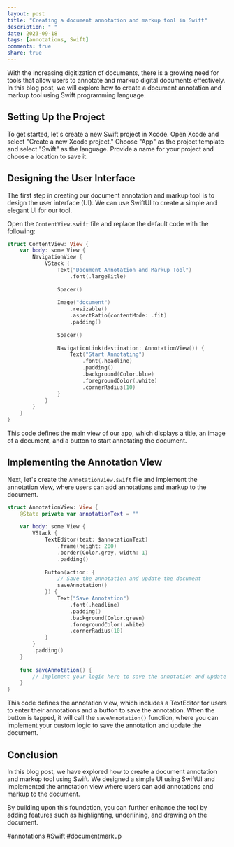 ```yaml
---
layout: post
title: "Creating a document annotation and markup tool in Swift"
description: " "
date: 2023-09-18
tags: [annotations, Swift]
comments: true
share: true
---
```


With the increasing digitization of documents, there is a growing need for tools that allow users to annotate and markup digital documents effectively. In this blog post, we will explore how to create a document annotation and markup tool using Swift programming language.

## Setting Up the Project

To get started, let's create a new Swift project in Xcode. Open Xcode and select "Create a new Xcode project." Choose "App" as the project template and select "Swift" as the language. Provide a name for your project and choose a location to save it.

## Designing the User Interface

The first step in creating our document annotation and markup tool is to design the user interface (UI). We can use SwiftUI to create a simple and elegant UI for our tool.

Open the `ContentView.swift` file and replace the default code with the following:

```swift
struct ContentView: View {
    var body: some View {
        NavigationView {
            VStack {
                Text("Document Annotation and Markup Tool")
                    .font(.largeTitle)
                
                Spacer()
                
                Image("document")
                    .resizable()
                    .aspectRatio(contentMode: .fit)
                    .padding()
                
                Spacer()
                
                NavigationLink(destination: AnnotationView()) {
                    Text("Start Annotating")
                        .font(.headline)
                        .padding()
                        .background(Color.blue)
                        .foregroundColor(.white)
                        .cornerRadius(10)
                }
            }
        }
    }
}
```

This code defines the main view of our app, which displays a title, an image of a document, and a button to start annotating the document.

## Implementing the Annotation View

Next, let's create the `AnnotationView.swift` file and implement the annotation view, where users can add annotations and markup to the document.

```swift
struct AnnotationView: View {
    @State private var annotationText = ""
    
    var body: some View {
        VStack {
            TextEditor(text: $annotationText)
                .frame(height: 200)
                .border(Color.gray, width: 1)
                .padding()
            
            Button(action: {
                // Save the annotation and update the document
                saveAnnotation()
            }) {
                Text("Save Annotation")
                    .font(.headline)
                    .padding()
                    .background(Color.green)
                    .foregroundColor(.white)
                    .cornerRadius(10)
            }
        }
        .padding()
    }
    
    func saveAnnotation() {
        // Implement your logic here to save the annotation and update the document
    }
}
```

This code defines the annotation view, which includes a TextEditor for users to enter their annotations and a button to save the annotation. When the button is tapped, it will call the `saveAnnotation()` function, where you can implement your custom logic to save the annotation and update the document.

## Conclusion

In this blog post, we have explored how to create a document annotation and markup tool using Swift. We designed a simple UI using SwiftUI and implemented the annotation view where users can add annotations and markup to the document.

By building upon this foundation, you can further enhance the tool by adding features such as highlighting, underlining, and drawing on the document.

#annotations #Swift #documentmarkup